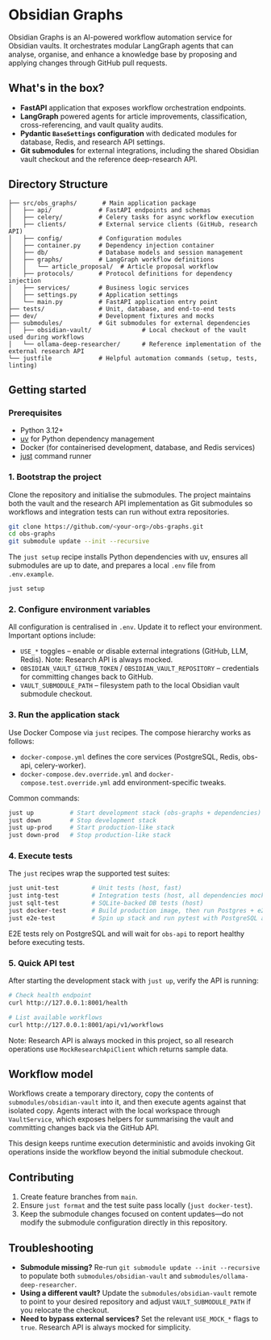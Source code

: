 # Obsidian Graphs

Obsidian Graphs is an AI-powered workflow automation service for Obsidian vaults. It orchestrates modular LangGraph agents that can analyse, organise, and enhance a knowledge base by proposing and applying changes through GitHub pull requests.

## What's in the box?

- **FastAPI** application that exposes workflow orchestration endpoints.
- **LangGraph** powered agents for article improvements, classification, cross-referencing, and vault quality audits.
- **Pydantic `BaseSettings` configuration** with dedicated modules for database, Redis, and research API settings.
- **Git submodules** for external integrations, including the shared Obsidian vault checkout and the reference deep-research API.

## Directory Structure

```
├── src/obs_graphs/       # Main application package
│   ├── api/             # FastAPI endpoints and schemas
│   ├── celery/          # Celery tasks for async workflow execution
│   ├── clients/         # External service clients (GitHub, research API)
│   ├── config/          # Configuration modules
│   ├── container.py     # Dependency injection container
│   ├── db/              # Database models and session management
│   ├── graphs/          # LangGraph workflow definitions
│   │   └── article_proposal/  # Article proposal workflow
│   ├── protocols/       # Protocol definitions for dependency injection
│   ├── services/        # Business logic services
│   ├── settings.py      # Application settings
│   └── main.py          # FastAPI application entry point
├── tests/               # Unit, database, and end-to-end tests
├── dev/                 # Development fixtures and mocks
├── submodules/          # Git submodules for external dependencies
│   ├── obsidian-vault/              # Local checkout of the vault used during workflows
│   └── ollama-deep-researcher/      # Reference implementation of the external research API
└── justfile             # Helpful automation commands (setup, tests, linting)
```

## Getting started

### Prerequisites

- Python 3.12+
- [uv](https://github.com/astral-sh/uv) for Python dependency management
- Docker (for containerised development, database, and Redis services)
- [just](https://github.com/casey/just) command runner

### 1. Bootstrap the project

Clone the repository and initialise the submodules. The project maintains both the vault and the research API implementation as Git submodules so workflows and integration tests can run without extra repositories.

```bash
git clone https://github.com/<your-org>/obs-graphs.git
cd obs-graphs
git submodule update --init --recursive
```

The `just setup` recipe installs Python dependencies with uv, ensures all submodules are up to date, and prepares a local `.env` file from `.env.example`.

```bash
just setup
```

### 2. Configure environment variables

All configuration is centralised in `.env`. Update it to reflect your environment. Important options include:

- `USE_*` toggles – enable or disable external integrations (GitHub, LLM, Redis). Note: Research API is always mocked.
- `OBSIDIAN_VAULT_GITHUB_TOKEN` / `OBSIDIAN_VAULT_REPOSITORY` – credentials for committing changes back to GitHub.
- `VAULT_SUBMODULE_PATH` – filesystem path to the local Obsidian vault submodule checkout.

### 3. Run the application stack

Use Docker Compose via `just` recipes. The compose hierarchy works as follows:

- `docker-compose.yml` defines the core services (PostgreSQL, Redis, obs-api, celery-worker).
- `docker-compose.dev.override.yml` and `docker-compose.test.override.yml` add environment-specific tweaks.

Common commands:

```bash
just up          # Start development stack (obs-graphs + dependencies)
just down        # Stop development stack
just up-prod     # Start production-like stack
just down-prod   # Stop production-like stack
```

### 4. Execute tests

The `just` recipes wrap the supported test suites:

```bash
just unit-test         # Unit tests (host, fast)
just intg-test         # Integration tests (host, all dependencies mocked)
just sqlt-test         # SQLite-backed DB tests (host)
just docker-test       # Build production image, then run Postgres + e2e suite
just e2e-test          # Spin up stack and run pytest with PostgreSQL and mocked research service
```

E2E tests rely on PostgreSQL and will wait for `obs-api` to report healthy before executing tests.

### 5. Quick API test

After starting the development stack with `just up`, verify the API is running:

```bash
# Check health endpoint
curl http://127.0.0.1:8001/health

# List available workflows
curl http://127.0.0.1:8001/api/v1/workflows
```

Note: Research API is always mocked in this project, so all research operations use `MockResearchApiClient` which returns sample data.

## Workflow model

Workflows create a temporary directory, copy the contents of `submodules/obsidian-vault` into it, and then execute agents against that isolated copy. Agents interact with the local workspace through `VaultService`, which exposes helpers for summarising the vault and committing changes back via the GitHub API.

This design keeps runtime execution deterministic and avoids invoking Git operations inside the workflow beyond the initial submodule checkout.

## Contributing

1. Create feature branches from `main`.
2. Ensure `just format` and the test suite pass locally (`just docker-test`).
3. Keep the submodule changes focused on content updates—do not modify the submodule configuration directly in this repository.

## Troubleshooting

- **Submodule missing?** Re-run `git submodule update --init --recursive` to populate both `submodules/obsidian-vault` and `submodules/ollama-deep-researcher`.
- **Using a different vault?** Update the `submodules/obsidian-vault` remote to point to your desired repository and adjust `VAULT_SUBMODULE_PATH` if you relocate the checkout.
- **Need to bypass external services?** Set the relevant `USE_MOCK_*` flags to `true`. Research API is always mocked for simplicity.

